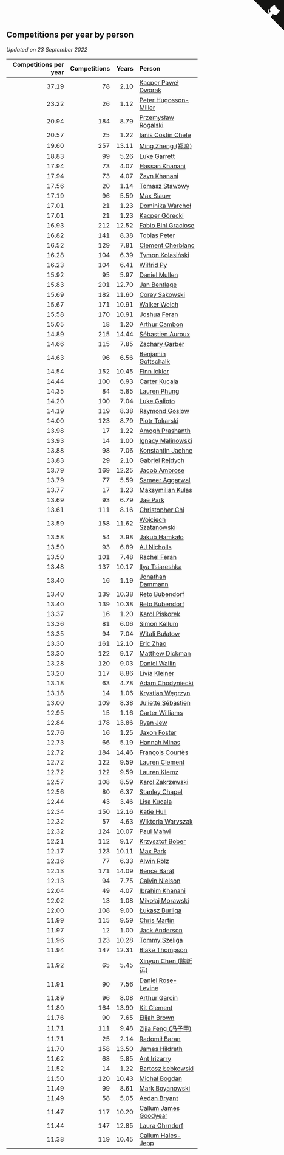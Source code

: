 ## Competitions per year by person

*Updated on 23 September 2022*

| Competitions per year | Competitions | Years | Person |
| ---: | ---: | ---: | :--- |
| 37.19 | 78 | 2.10 | [Kacper Paweł Dworak](https://www.worldcubeassociation.org/persons/2020DWOR01) |
| 23.22 | 26 | 1.12 | [Peter Hugosson-Miller](https://www.worldcubeassociation.org/persons/2021HUGO01) |
| 20.94 | 184 | 8.79 | [Przemysław Rogalski](https://www.worldcubeassociation.org/persons/2013ROGA02) |
| 20.57 | 25 | 1.22 | [Ianis Costin Chele](https://www.worldcubeassociation.org/persons/2021CHEL01) |
| 19.60 | 257 | 13.11 | [Ming Zheng (郑鸣)](https://www.worldcubeassociation.org/persons/2009ZHEN11) |
| 18.83 | 99 | 5.26 | [Luke Garrett](https://www.worldcubeassociation.org/persons/2017GARR05) |
| 17.94 | 73 | 4.07 | [Hassan Khanani](https://www.worldcubeassociation.org/persons/2018KHAN26) |
| 17.94 | 73 | 4.07 | [Zayn Khanani](https://www.worldcubeassociation.org/persons/2018KHAN28) |
| 17.56 | 20 | 1.14 | [Tomasz Stawowy](https://www.worldcubeassociation.org/persons/2021STAW01) |
| 17.19 | 96 | 5.59 | [Max Siauw](https://www.worldcubeassociation.org/persons/2017SIAU02) |
| 17.01 | 21 | 1.23 | [Dominika Warchoł](https://www.worldcubeassociation.org/persons/2021WARC01) |
| 17.01 | 21 | 1.23 | [Kacper Górecki](https://www.worldcubeassociation.org/persons/2021GORE01) |
| 16.93 | 212 | 12.52 | [Fabio Bini Graciose](https://www.worldcubeassociation.org/persons/2010GRAC02) |
| 16.82 | 141 | 8.38 | [Tobias Peter](https://www.worldcubeassociation.org/persons/2014PETE03) |
| 16.52 | 129 | 7.81 | [Clément Cherblanc](https://www.worldcubeassociation.org/persons/2014CHER05) |
| 16.28 | 104 | 6.39 | [Tymon Kolasiński](https://www.worldcubeassociation.org/persons/2016KOLA02) |
| 16.23 | 104 | 6.41 | [Wilfrid Py](https://www.worldcubeassociation.org/persons/2016PYWI01) |
| 15.92 | 95 | 5.97 | [Daniel Mullen](https://www.worldcubeassociation.org/persons/2016MULL04) |
| 15.83 | 201 | 12.70 | [Jan Bentlage](https://www.worldcubeassociation.org/persons/2010BENT01) |
| 15.69 | 182 | 11.60 | [Corey Sakowski](https://www.worldcubeassociation.org/persons/2011SAKO01) |
| 15.67 | 171 | 10.91 | [Walker Welch](https://www.worldcubeassociation.org/persons/2011WELC01) |
| 15.58 | 170 | 10.91 | [Joshua Feran](https://www.worldcubeassociation.org/persons/2011FERA01) |
| 15.05 | 18 | 1.20 | [Arthur Cambon](https://www.worldcubeassociation.org/persons/2021CAMB01) |
| 14.89 | 215 | 14.44 | [Sébastien Auroux](https://www.worldcubeassociation.org/persons/2008AURO01) |
| 14.66 | 115 | 7.85 | [Zachary Garber](https://www.worldcubeassociation.org/persons/2014GARB01) |
| 14.63 | 96 | 6.56 | [Benjamin Gottschalk](https://www.worldcubeassociation.org/persons/2016GOTT01) |
| 14.54 | 152 | 10.45 | [Finn Ickler](https://www.worldcubeassociation.org/persons/2012ICKL01) |
| 14.44 | 100 | 6.93 | [Carter Kucala](https://www.worldcubeassociation.org/persons/2015KUCA01) |
| 14.35 | 84 | 5.85 | [Lauren Phung](https://www.worldcubeassociation.org/persons/2016PHUN02) |
| 14.20 | 100 | 7.04 | [Luke Galioto](https://www.worldcubeassociation.org/persons/2015GALI02) |
| 14.19 | 119 | 8.38 | [Raymond Goslow](https://www.worldcubeassociation.org/persons/2014GOSL01) |
| 14.00 | 123 | 8.79 | [Piotr Tokarski](https://www.worldcubeassociation.org/persons/2013TOKA01) |
| 13.98 | 17 | 1.22 | [Amogh Prashanth](https://www.worldcubeassociation.org/persons/2021PRAS01) |
| 13.93 | 14 | 1.00 | [Ignacy Malinowski](https://www.worldcubeassociation.org/persons/2021MALI02) |
| 13.88 | 98 | 7.06 | [Konstantin Jaehne](https://www.worldcubeassociation.org/persons/2015JAEH01) |
| 13.83 | 29 | 2.10 | [Gabriel Rejdych](https://www.worldcubeassociation.org/persons/2020REJD01) |
| 13.79 | 169 | 12.25 | [Jacob Ambrose](https://www.worldcubeassociation.org/persons/2010AMBR01) |
| 13.79 | 77 | 5.59 | [Sameer Aggarwal](https://www.worldcubeassociation.org/persons/2017AGGA01) |
| 13.77 | 17 | 1.23 | [Maksymilian Kulas](https://www.worldcubeassociation.org/persons/2021KULA02) |
| 13.69 | 93 | 6.79 | [Jae Park](https://www.worldcubeassociation.org/persons/2015PARK24) |
| 13.61 | 111 | 8.16 | [Christopher Chi](https://www.worldcubeassociation.org/persons/2014CHIC01) |
| 13.59 | 158 | 11.62 | [Wojciech Szatanowski](https://www.worldcubeassociation.org/persons/2011SZAT01) |
| 13.58 | 54 | 3.98 | [Jakub Hamkało](https://www.worldcubeassociation.org/persons/2018HAMK01) |
| 13.50 | 93 | 6.89 | [AJ Nicholls](https://www.worldcubeassociation.org/persons/2015NICH04) |
| 13.50 | 101 | 7.48 | [Rachel Feran](https://www.worldcubeassociation.org/persons/2015FERA01) |
| 13.48 | 137 | 10.17 | [Ilya Tsiareshka](https://www.worldcubeassociation.org/persons/2012TERE01) |
| 13.40 | 16 | 1.19 | [Jonathan Dammann](https://www.worldcubeassociation.org/persons/2021DAMM01) |
| 13.40 | 139 | 10.38 | [Reto Bubendorf](https://www.worldcubeassociation.org/persons/2012BUBE01) |
| 13.40 | 139 | 10.38 | [Reto Bubendorf](https://www.worldcubeassociation.org/persons/2012BUBE01) |
| 13.37 | 16 | 1.20 | [Karol Piskorek](https://www.worldcubeassociation.org/persons/2021PISK01) |
| 13.36 | 81 | 6.06 | [Simon Kellum](https://www.worldcubeassociation.org/persons/2016KELL12) |
| 13.35 | 94 | 7.04 | [Witali Bułatow](https://www.worldcubeassociation.org/persons/2015BUAT01) |
| 13.30 | 161 | 12.10 | [Eric Zhao](https://www.worldcubeassociation.org/persons/2010ZHAO19) |
| 13.30 | 122 | 9.17 | [Matthew Dickman](https://www.worldcubeassociation.org/persons/2013DICK01) |
| 13.28 | 120 | 9.03 | [Daniel Wallin](https://www.worldcubeassociation.org/persons/2013WALL03) |
| 13.20 | 117 | 8.86 | [Livia Kleiner](https://www.worldcubeassociation.org/persons/2013KLEI03) |
| 13.18 | 63 | 4.78 | [Adam Chodyniecki](https://www.worldcubeassociation.org/persons/2017CHOD02) |
| 13.18 | 14 | 1.06 | [Krystian Węgrzyn](https://www.worldcubeassociation.org/persons/2021WEGR01) |
| 13.00 | 109 | 8.38 | [Juliette Sébastien](https://www.worldcubeassociation.org/persons/2014SEBA01) |
| 12.95 | 15 | 1.16 | [Carter Williams](https://www.worldcubeassociation.org/persons/2021WILL06) |
| 12.84 | 178 | 13.86 | [Ryan Jew](https://www.worldcubeassociation.org/persons/2008JEWR01) |
| 12.76 | 16 | 1.25 | [Jaxon Foster](https://www.worldcubeassociation.org/persons/2021FOST01) |
| 12.73 | 66 | 5.19 | [Hannah Minas](https://www.worldcubeassociation.org/persons/2017MINA04) |
| 12.72 | 184 | 14.46 | [François Courtès](https://www.worldcubeassociation.org/persons/2008COUR01) |
| 12.72 | 122 | 9.59 | [Lauren Clement](https://www.worldcubeassociation.org/persons/2013KLEM01) |
| 12.72 | 122 | 9.59 | [Lauren Klemz](https://www.worldcubeassociation.org/persons/2013KLEM01) |
| 12.57 | 108 | 8.59 | [Karol Zakrzewski](https://www.worldcubeassociation.org/persons/2014ZAKR01) |
| 12.56 | 80 | 6.37 | [Stanley Chapel](https://www.worldcubeassociation.org/persons/2016CHAP04) |
| 12.44 | 43 | 3.46 | [Lisa Kucala](https://www.worldcubeassociation.org/persons/2019KUCA01) |
| 12.34 | 150 | 12.16 | [Katie Hull](https://www.worldcubeassociation.org/persons/2010HULL01) |
| 12.32 | 57 | 4.63 | [Wiktoria Waryszak](https://www.worldcubeassociation.org/persons/2018WARY01) |
| 12.32 | 124 | 10.07 | [Paul Mahvi](https://www.worldcubeassociation.org/persons/2012MAHV01) |
| 12.21 | 112 | 9.17 | [Krzysztof Bober](https://www.worldcubeassociation.org/persons/2013BOBE01) |
| 12.17 | 123 | 10.11 | [Max Park](https://www.worldcubeassociation.org/persons/2012PARK03) |
| 12.16 | 77 | 6.33 | [Alwin Rölz](https://www.worldcubeassociation.org/persons/2016ROLZ01) |
| 12.13 | 171 | 14.09 | [Bence Barát](https://www.worldcubeassociation.org/persons/2008BARA01) |
| 12.13 | 94 | 7.75 | [Calvin Nielson](https://www.worldcubeassociation.org/persons/2014NIEL03) |
| 12.04 | 49 | 4.07 | [Ibrahim Khanani](https://www.worldcubeassociation.org/persons/2018KHAN27) |
| 12.02 | 13 | 1.08 | [Mikołaj Morawski](https://www.worldcubeassociation.org/persons/2021MORA01) |
| 12.00 | 108 | 9.00 | [Łukasz Burliga](https://www.worldcubeassociation.org/persons/2013BURL01) |
| 11.99 | 115 | 9.59 | [Chris Martin](https://www.worldcubeassociation.org/persons/2013MART03) |
| 11.97 | 12 | 1.00 | [Jack Anderson](https://www.worldcubeassociation.org/persons/2021ANDE05) |
| 11.96 | 123 | 10.28 | [Tommy Szeliga](https://www.worldcubeassociation.org/persons/2012SZEL01) |
| 11.94 | 147 | 12.31 | [Blake Thompson](https://www.worldcubeassociation.org/persons/2010THOM03) |
| 11.92 | 65 | 5.45 | [Xinyun Chen (陈新运)](https://www.worldcubeassociation.org/persons/2017CHEN36) |
| 11.91 | 90 | 7.56 | [Daniel Rose-Levine](https://www.worldcubeassociation.org/persons/2015ROSE01) |
| 11.89 | 96 | 8.08 | [Arthur Garcin](https://www.worldcubeassociation.org/persons/2014GARC27) |
| 11.80 | 164 | 13.90 | [Kit Clement](https://www.worldcubeassociation.org/persons/2008CLEM01) |
| 11.76 | 90 | 7.65 | [Elijah Brown](https://www.worldcubeassociation.org/persons/2015BROW03) |
| 11.71 | 111 | 9.48 | [Zijia Feng (冯子甲)](https://www.worldcubeassociation.org/persons/2013FENG02) |
| 11.71 | 25 | 2.14 | [Radomił Baran](https://www.worldcubeassociation.org/persons/2020BARA02) |
| 11.70 | 158 | 13.50 | [James Hildreth](https://www.worldcubeassociation.org/persons/2009HILD01) |
| 11.62 | 68 | 5.85 | [Ant Irizarry](https://www.worldcubeassociation.org/persons/2016IRIZ02) |
| 11.52 | 14 | 1.22 | [Bartosz Łebkowski](https://www.worldcubeassociation.org/persons/2021LEBK01) |
| 11.50 | 120 | 10.43 | [Michał Bogdan](https://www.worldcubeassociation.org/persons/2012BOGD01) |
| 11.49 | 99 | 8.61 | [Mark Boyanowski](https://www.worldcubeassociation.org/persons/2014BOYA01) |
| 11.49 | 58 | 5.05 | [Aedan Bryant](https://www.worldcubeassociation.org/persons/2017BRYA06) |
| 11.47 | 117 | 10.20 | [Callum James Goodyear](https://www.worldcubeassociation.org/persons/2012GOOD02) |
| 11.44 | 147 | 12.85 | [Laura Ohrndorf](https://www.worldcubeassociation.org/persons/2009OHRN01) |
| 11.38 | 119 | 10.45 | [Callum Hales-Jepp](https://www.worldcubeassociation.org/persons/2012HALE01) |


<a href="https://github.com/JustinTimeCuber/wca_statistics" class="github-corner" aria-label="View source on Github"><svg width="80" height="80" viewBox="0 0 250 250" style="fill:#151513; color:#fff; position: absolute; top: 0; border: 0; right: 0;" aria-hidden="true"><path d="M0,0 L115,115 L130,115 L142,142 L250,250 L250,0 Z"></path><path d="M128.3,109.0 C113.8,99.7 119.0,89.6 119.0,89.6 C122.0,82.7 120.5,78.6 120.5,78.6 C119.2,72.0 123.4,76.3 123.4,76.3 C127.3,80.9 125.5,87.3 125.5,87.3 C122.9,97.6 130.6,101.9 134.4,103.2" fill="currentColor" style="transform-origin: 130px 106px;" class="octo-arm"></path><path d="M115.0,115.0 C114.9,115.1 118.7,116.5 119.8,115.4 L133.7,101.6 C136.9,99.2 139.9,98.4 142.2,98.6 C133.8,88.0 127.5,74.4 143.8,58.0 C148.5,53.4 154.0,51.2 159.7,51.0 C160.3,49.4 163.2,43.6 171.4,40.1 C171.4,40.1 176.1,42.5 178.8,56.2 C183.1,58.6 187.2,61.8 190.9,65.4 C194.5,69.0 197.7,73.2 200.1,77.6 C213.8,80.2 216.3,84.9 216.3,84.9 C212.7,93.1 206.9,96.0 205.4,96.6 C205.1,102.4 203.0,107.8 198.3,112.5 C181.9,128.9 168.3,122.5 157.7,114.1 C157.9,116.9 156.7,120.9 152.7,124.9 L141.0,136.5 C139.8,137.7 141.6,141.9 141.8,141.8 Z" fill="currentColor" class="octo-body"></path></svg></a><style>.github-corner:hover .octo-arm{animation:octocat-wave 560ms ease-in-out}@keyframes octocat-wave{0%,100%{transform:rotate(0)}20%,60%{transform:rotate(-25deg)}40%,80%{transform:rotate(10deg)}}@media (max-width:500px){.github-corner:hover .octo-arm{animation:none}.github-corner .octo-arm{animation:octocat-wave 560ms ease-in-out}}</style>
